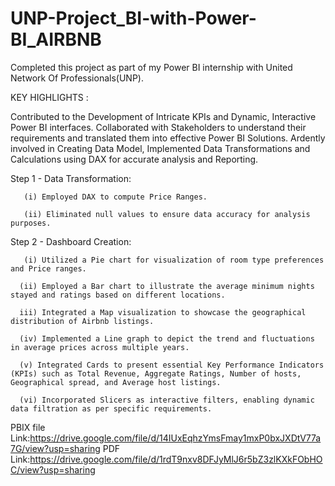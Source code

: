 # UNP-Project_BI-with-Power-BI_AIRBNB

Completed this project as part of my Power BI internship with United Network Of Professionals(UNP).

KEY HIGHLIGHTS :

Contributed to the Development of Intricate KPIs and Dynamic, Interactive Power BI interfaces. Collaborated with Stakeholders to understand their requirements and translated them into effective Power BI Solutions. Ardently involved in Creating Data Model, Implemented Data Transformations and Calculations using DAX for accurate analysis and Reporting.

Step 1 - Data Transformation:

       (i) Employed DAX to compute Price Ranges. 
       
       (ii) Eliminated null values to ensure data accuracy for analysis purposes.

Step 2 - Dashboard Creation:

       (i) Utilized a Pie chart for visualization of room type preferences and Price ranges. 
       
      (ii) Employed a Bar chart to illustrate the average minimum nights stayed and ratings based on different locations.
      
      iii) Integrated a Map visualization to showcase the geographical distribution of Airbnb listings.
      
      (iv) Implemented a Line graph to depict the trend and fluctuations in average prices across multiple years.
      
      (v) Integrated Cards to present essential Key Performance Indicators (KPIs) such as Total Revenue, Aggregate Ratings, Number of hosts, Geographical spread, and Average host listings.
      
      (vi) Incorporated Slicers as interactive filters, enabling dynamic data filtration as per specific requirements.





PBIX file Link:https://drive.google.com/file/d/14IUxEqhzYmsFmay1mxP0bxJXDtV77a7G/view?usp=sharing
PDF Link:https://drive.google.com/file/d/1rdT9nxv8DFJyMlJ6r5bZ3zlKXkFObHOC/view?usp=sharing

